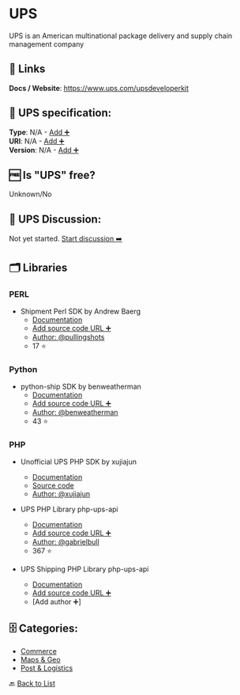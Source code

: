 # UPS
UPS is an American multinational package delivery and supply chain management company

##  🔗 Links
**Docs / Website**: https://www.ups.com/upsdeveloperkit

## 🧬 UPS specification:
**Type**: N/A - [Add ➕](https://github.com/apis-list/apis-list/edit/main/apis-list.yaml)  
**URI**: N/A - [Add ➕](https://github.com/apis-list/apis-list/edit/main/apis-list.yaml)  
**Version**: N/A - [Add ➕](https://github.com/apis-list/apis-list/edit/main/apis-list.yaml)

## 🆓 Is "UPS" free?
 Unknown/No 

## 💬 UPS Discussion:
Not yet started. [Start discussion ➡️](https://github.com/apis-list/apis-list/discussions/new)

## 🗂️ Libraries
### PERL
- Shipment Perl SDK by Andrew Baerg
    - [Documentation](https://github.com/pullingshots/Shipment)
    - [Add source code URL ➕]()
    - [Author: @pullingshots](https://github.com/pullingshots)
    - 17 ⭐

### Python
- python-ship SDK by benweatherman
    - [Documentation](https://github.com/benweatherman/python-ship)
    - [Add source code URL ➕]()
    - [Author: @benweatherman](https://github.com/benweatherman)
    - 43 ⭐

### PHP
- Unofficial UPS PHP SDK by xujiajun
    - [Documentation](https://packagist.org/packages/xujiajun/ups-api)
    - [Source code](https://github.com/xujiajun/php-ups-api)
    - [Author: @xujiajun](https://github.com/xujiajun)

- UPS PHP Library php-ups-api
    - [Documentation](https://github.com/gabrielbull/php-ups-api)
    - [Add source code URL ➕]()
    - [Author: @gabrielbull](https://github.com/gabrielbull)
    - 367 ⭐

- UPS Shipping PHP Library php-ups-api
    - [Documentation](https://code.google.com/p/php-ups-api/)
    - [Add source code URL ➕]()
    - [Add author ➕]


## 🗄️ Categories:
- [Commerce](https://github.com/apis-list/apis-list#commerce-)
- [Maps & Geo](https://github.com/apis-list/apis-list#maps--geo-)
- [Post & Logistics](https://github.com/apis-list/apis-list#post--logistics-)

🔙  [Back to List](https://github.com/apis-list/apis-list)
